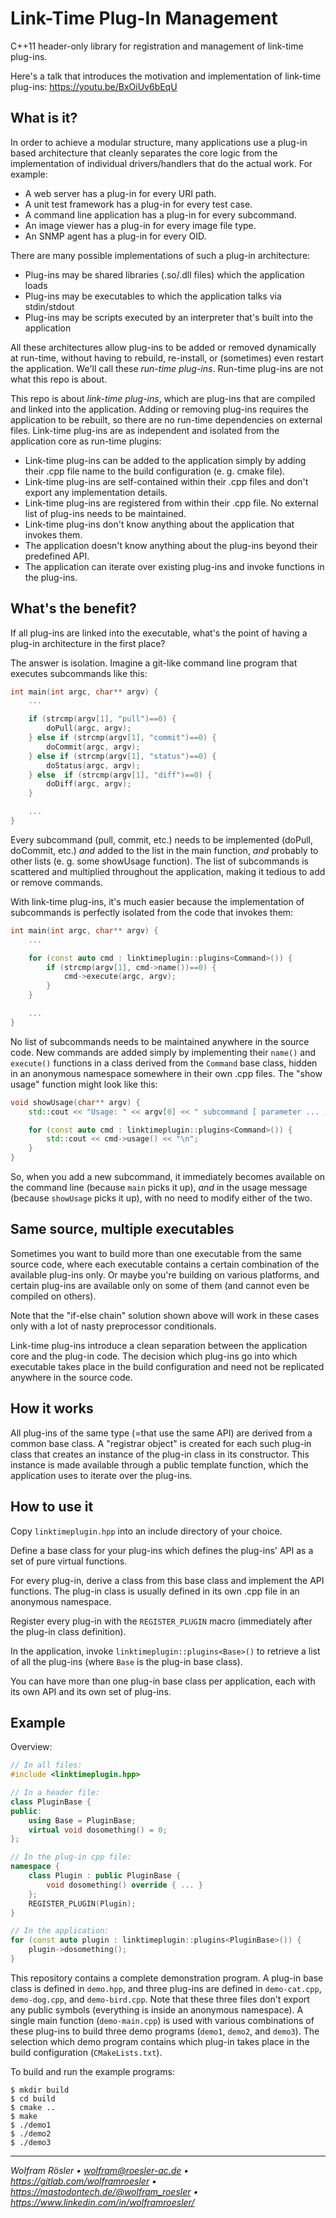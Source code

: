 # Link-Time Plug-In Management

C++11 header-only library for registration and management of link-time plug-ins.

Here's a talk that introduces the motivation and implementation of link-time plug-ins: https://youtu.be/BxOiUv6bEqU

## What is it?

In order to achieve a modular structure, many applications use a plug-in based architecture that cleanly separates the core logic from the implementation of individual drivers/handlers that do the actual work. For example:

* A web server has a plug-in for every URI path.
* A unit test framework has a plug-in for every test case.
* A command line application has a plug-in for every subcommand.
* An image viewer has a plug-in for every image file type.
* An SNMP agent has a plug-in for every OID.

There are many possible implementations of such a plug-in architecture:

* Plug-ins may be shared libraries (.so/.dll files) which the application loads
* Plug-ins may be executables to which the application talks via stdin/stdout
* Plug-ins may be scripts executed by an interpreter that's built into the application

All these architectures allow plug-ins to be added or removed dynamically at run-time, without having to rebuild, re-install, or (sometimes) even restart the application. We'll call these *run-time plug-ins*. Run-time plug-ins are not what this repo is about.

This repo is about *link-time plug-ins*, which are plug-ins that are compiled and linked into the application. Adding or removing plug-ins requires the application to be rebuilt, so there are no run-time dependencies on external files. Link-time plug-ins are as independent and isolated from the application core as run-time plugins:

* Link-time plug-ins can be added to the application simply by adding their .cpp file name to the build configuration (e. g. cmake file).
* Link-time plug-ins are self-contained within their .cpp files and don't export any implementation details.
* Link-time plug-ins are registered from within their .cpp file. No external list of plug-ins needs to be maintained.
* Link-time plug-ins don't know anything about the application that invokes them.
* The application doesn't know anything about the plug-ins beyond their predefined API.
* The application can iterate over existing plug-ins and invoke functions in the plug-ins.

## What's the benefit?

If all plug-ins are linked into the executable, what's the point of having a plug-in architecture in the first place?

The answer is isolation. Imagine a git-like command line program that executes subcommands like this:

```cpp
int main(int argc, char** argv) {
    ...

    if (strcmp(argv[1], "pull")==0) {
        doPull(argc, argv);
    } else if (strcmp(argv[1], "commit")==0) {
        doCommit(argc, argv);
    } else if (strcmp(argv[1], "status")==0) {
        doStatus(argc, argv);
    } else  if (strcmp(argv[1], "diff")==0) {
        doDiff(argc, argv);
    }

    ...
}
```

Every subcommand (pull, commit, etc.) needs to be implemented (doPull, doCommit, etc.) *and* added to the list in the main function, *and* probably to other lists (e. g. some showUsage function). The list of subcommands is scattered and multiplied throughout the application, making it tedious to add or remove commands.

With link-time plug-ins, it's much easier because the implementation of subcommands is perfectly isolated from the code that invokes them:

```cpp
int main(int argc, char** argv) {
    ...

    for (const auto cmd : linktimeplugin::plugins<Command>()) {
        if (strcmp(argv[1], cmd->name())==0) {
            cmd->execute(argc, argv);
        }
    }

    ...
}
```

No list of subcommands needs to be maintained anywhere in the source code. New commands are added simply by implementing their `name()` and `execute()` functions in a class derived from the `Command` base class, hidden in an anonymous namespace somewhere in their own .cpp files. The "show usage" function might look like this:

```cpp
void showUsage(char** argv) {
    std::cout << "Usage: " << argv[0] << " subcommand [ parameter ... ]\n";

    for (const auto cmd : linktimeplugin::plugins<Command>()) {
        std::cout << cmd->usage() << "\n";
    }
}
```

So, when you add a new subcommand, it immediately becomes available on the command line (because `main` picks it up), *and* in the usage message (because `showUsage` picks it up), with no need to modify either of the two.

## Same source, multiple executables

Sometimes you want to build more than one executable from the same source code, where each executable contains a certain combination of the available plug-ins only. Or maybe you're building on various platforms, and certain plug-ins are available only on some of them (and cannot even be compiled on others).

Note that the "if-else chain" solution shown above will work in these cases only with a lot of nasty preprocessor conditionals.

Link-time plug-ins introduce a clean separation between the application core and the plug-in code. The decision which plug-ins go into which executable takes place in the build configuration and need not be replicated anywhere in the source code.

## How it works

All plug-ins of the same type (=that use the same API) are derived from a common base class. A "registrar object" is created for each such plug-in class that creates an instance of the plug-in class in its constructor. This instance is made available through a public template function, which the application uses to iterate over the plug-ins.

## How to use it

Copy `linktimeplugin.hpp` into an include directory of your choice.

Define a base class for your plug-ins which defines the plug-ins' API as a set of pure virtual functions.

For every plug-in, derive a class from this base class and implement the API functions. The plug-in class is usually defined in its own .cpp file in an anonymous namespace.

Register every plug-in with the `REGISTER_PLUGIN` macro (immediately after the plug-in class definition).

In the application, invoke `linktimeplugin::plugins<Base>()` to retrieve a list of all the plug-ins (where `Base` is the plug-in base class).

You can have more than one plug-in base class per application, each with its own API and its own set of plug-ins.

## Example

Overview:

```cpp
// In all files:
#include <linktimeplugin.hpp>

// In a header file:
class PluginBase {
public:
    using Base = PluginBase;
    virtual void dosomething() = 0;
};

// In the plug-in cpp file:
namespace {
    class Plugin : public PluginBase {
        void dosomething() override { ... }
    };
    REGISTER_PLUGIN(Plugin);
}

// In the application:
for (const auto plugin : linktimeplugin::plugins<PluginBase>()) {
    plugin->dosomething();
}

```

This repository contains a complete demonstration program. A plug-in base class is defined in `demo.hpp`, and three plug-ins are defined in `demo-cat.cpp`, `demo-dog.cpp`, and `demo-bird.cpp`. Note that these three files don't export any public symbols (everything is inside an anonymous namespace). A single main function (`demo-main.cpp`) is used with various combinations of these plug-ins to build three demo programs (`demo1`, `demo2`, and `demo3`). The selection which demo program contains which plug-in takes place in the build configuration (`CMakeLists.txt`).

To build and run the example programs:

```
$ mkdir build
$ cd build
$ cmake ..
$ make
$ ./demo1
$ ./demo2
$ ./demo3
```

---
*Wolfram Rösler • wolfram@roesler-ac.de • https://gitlab.com/wolframroesler • https://mastodontech.de/@wolfram_roesler • https://www.linkedin.com/in/wolframroesler/*
